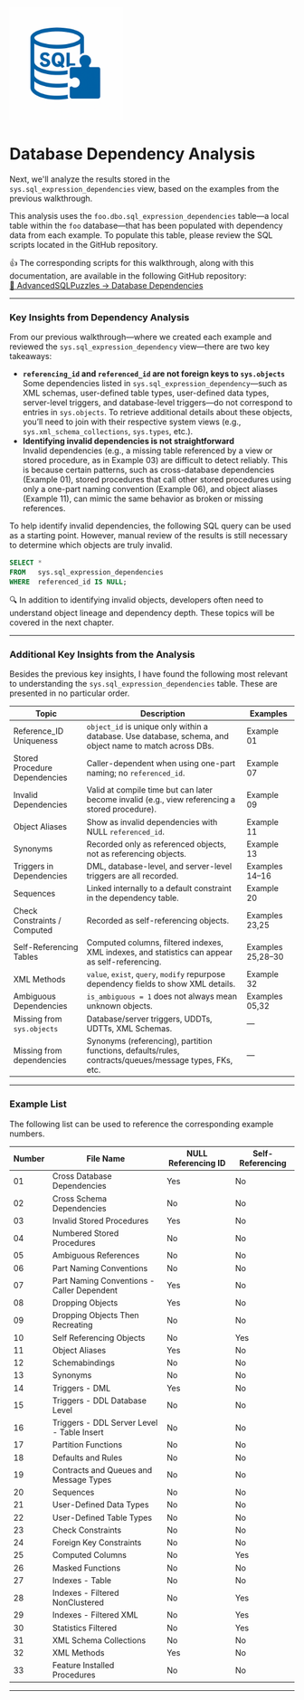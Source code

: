 <img src="https://raw.githubusercontent.com/smpetersgithub/AdvancedSQLPuzzles/main/images/AdvancedSQLPuzzles_image.png" alt="Advanced SQL Puzzles" width="200"/>

# Database Dependency Analysis

Next, we'll analyze the results stored in the `sys.sql_expression_dependencies` view, based on the examples from the previous walkthrough.

This analysis uses the `foo.dbo.sql_expression_dependencies` table—a local table within the `foo` database—that has been populated with dependency data from each example. To populate this table, please review the SQL scripts located in the GitHub repository.

👍 The corresponding scripts for this walkthrough, along with this documentation, are available in the following GitHub repository:    
[📂 AdvancedSQLPuzzles → Database Dependencies](https://github.com/smpetersgithub/AdvancedSQLPuzzles/tree/main/Database%20Articles/Database%20Dependencies/)

***

### Key Insights from Dependency Analysis

From our previous walkthrough—where we created each example and reviewed the `sys.sql_expression_dependency` view—there are two key takeaways:

   * **`referencing_id` and `referenced_id` are not foreign keys to `sys.objects`**\
     Some dependencies listed in `sys.sql_expression_dependency`—such as XML schemas, user-defined table types, user-defined data types, server-level triggers, and database-level triggers—do not correspond to entries in `sys.objects`. To retrieve additional details about these objects, you’ll need to join with their respective system views (e.g., `sys.xml_schema_collections`, `sys.types`, etc.).
   * **Identifying invalid dependencies is not straightforward**\
     Invalid dependencies (e.g., a missing table referenced by a view or stored procedure, as in Example 03) are difficult to detect reliably. This is because certain patterns, such as cross-database dependencies (Example 01), stored procedures that call other stored procedures using only a one-part naming convention (Example 06), and object aliases (Example 11), can mimic the same behavior as broken or missing references.

To help identify invalid dependencies, the following SQL query can be used as a starting point. However, manual review of the results is still necessary to determine which objects are truly invalid.

```sql
SELECT *
FROM   sys.sql_expression_dependencies
WHERE  referenced_id IS NULL;
```

🔍 In addition to identifying invalid objects, developers often need to understand object lineage and dependency depth. These topics will be covered in the next chapter.

***

### Additional Key Insights from the Analysis

Besides the previous key insights, I have found the following most relevant to understanding the `sys.sql_expression_dependencies` table.  These are presented in no particular order.

| Topic                         | Description                                                                                              | Examples          |
| ----------------------------- | -------------------------------------------------------------------------------------------------------- | ----------------- |
| Reference_ID Uniqueness       | `object_id` is unique only within a database. Use database, schema, and object name to match across DBs. | Example 01        |
| Stored Procedure Dependencies | Caller-dependent when using one-part naming; no `referenced_id`.                                         | Example 07        |
| Invalid Dependencies          | Valid at compile time but can later become invalid (e.g., view referencing a stored procedure).          | Example 09        |
| Object Aliases                | Show as invalid dependencies with NULL `referenced_id`.                                                  | Example 11        |
| Synonyms                      | Recorded only as referenced objects, not as referencing objects.                                         | Example 13        |
| Triggers in Dependencies      | DML, database-level, and server-level triggers are all recorded.                                         | Examples 14–16    |
| Sequences                     | Linked internally to a default constraint in the dependency table.                                       | Example 20        |
| Check Constraints / Computed  | Recorded as self-referencing objects.                                                                    | Examples 23,25    |
| Self-Referencing Tables       | Computed columns, filtered indexes, XML indexes, and statistics can appear as self-referencing.          | Examples 25,28–30 |
| XML Methods                   | `value`, `exist`, `query`, `modify` repurpose dependency fields to show XML details.                     | Example 32        |
| Ambiguous Dependencies        | `is_ambiguous = 1` does not always mean unknown objects.                                                 | Examples 05,32    |
| Missing from `sys.objects`    | Database/server triggers, UDDTs, UDTTs, XML Schemas.                                                     | —                 |
| Missing from dependencies     | Synonyms (referencing), partition functions, defaults/rules, contracts/queues/message types, FKs, etc.   | —                 |

***

### Example List

The following list can be used to reference the corresponding example numbers.

| Number | File Name                                  | NULL Referencing ID | Self-Referencing |
| ------ | ------------------------------------------ | ------------------- | ---------------- |
| 01     | Cross Database Dependencies                | Yes                 | No               |
| 02     | Cross Schema Dependencies                  | No                  | No               |
| 03     | Invalid Stored Procedures                  | Yes                 | No               |
| 04     | Numbered Stored Procedures                 | No                  | No               |
| 05     | Ambiguous References                       | No                  | No               |
| 06     | Part Naming Conventions                    | No                  | No               |
| 07     | Part Naming Conventions - Caller Dependent | Yes                 | No               |
| 08     | Dropping Objects                           | Yes                 | No               |
| 09     | Dropping Objects Then Recreating           | No                  | No               |
| 10     | Self Referencing Objects                   | No                  | Yes              |
| 11     | Object Aliases                             | Yes                 | No               |
| 12     | Schemabindings                             | No                  | No               |
| 13     | Synonyms                                   | No                  | No               |
| 14     | Triggers - DML                             | Yes                 | No               |
| 15     | Triggers - DDL Database Level              | No                  | No               |
| 16     | Triggers - DDL Server Level - Table Insert | No                  | No               |
| 17     | Partition Functions                        | No                  | No               |
| 18     | Defaults and Rules                         | No                  | No               |
| 19     | Contracts and Queues and Message Types     | No                  | No               |
| 20     | Sequences                                  | No                  | No               |
| 21     | User-Defined Data Types                    | No                  | No               |
| 22     | User-Defined Table Types                   | No                  | No               |
| 23     | Check Constraints                          | No                  | No               |
| 24     | Foreign Key Constraints                    | No                  | No               |
| 25     | Computed Columns                           | No                  | Yes              |
| 26     | Masked Functions                           | No                  | No               |
| 27     | Indexes - Table                            | No                  | No               |
| 28     | Indexes - Filtered NonClustered            | No                  | Yes              |
| 29     | Indexes - Filtered XML                     | No                  | Yes              |
| 30     | Statistics Filtered                        | No                  | Yes              |
| 31     | XML Schema Collections                     | No                  | No               |
| 32     | XML Methods                                | Yes                 | No               |
| 33     | Feature Installed Procedures               | No                  | No               |


***

